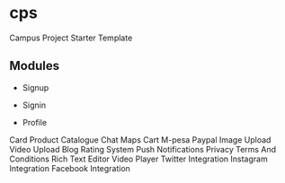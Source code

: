 # cps

Campus Project Starter Template

## Modules

 - Signup
   
 - Signin
   
 - Profile

Card
Product Catalogue
Chat
Maps
Cart
M-pesa
Paypal
Image Upload
Video Upload
Blog
Rating System
Push Notifications
Privacy
Terms And Conditions
Rich Text Editor
Video Player
Twitter Integration
Instagram Integration
Facebook Integration

